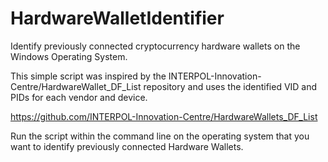 # HardwareWalletIdentifier
 Identify previously connected cryptocurrency hardware wallets on the Windows Operating System.

 This simple script was inspired by the INTERPOL-Innovation-Centre/HardwareWallet_DF_List repository and uses the identified VID and PIDs for each vendor and device.

https://github.com/INTERPOL-Innovation-Centre/HardwareWallets_DF_List

Run the script within the command line on the operating system that you want to identify previously connected Hardware Wallets.
